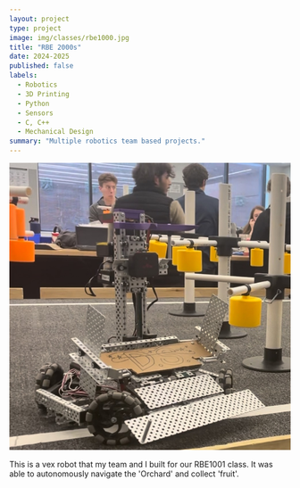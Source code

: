 ```yaml
---
layout: project
type: project
image: img/classes/rbe1000.jpg
title: "RBE 2000s"
date: 2024-2025
published: false
labels:
  - Robotics
  - 3D Printing
  - Python
  - Sensors
  - C, C++
  - Mechanical Design
summary: "Multiple robotics team based projects."
---
```

<img class="img-fluid" src="../img/classes/rbe1001.jpg">
<br><p>This is a vex robot that my team and I built for our RBE1001 class. It was able to autonomously navigate the 'Orchard' and collect 'fruit'.